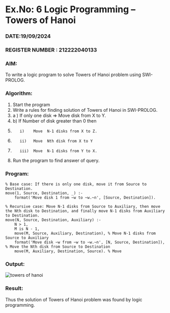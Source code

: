 # Ex.No: 6   Logic Programming – Towers of Hanoi
### DATE:19/09/2024                                                                            
### REGISTER NUMBER : 212222040133
### AIM: 
To  write  a logic program  to solve Towers of Hanoi problem  using SWI-PROLOG. 
### Algorithm:
1. Start the program
2.  Write a rules for finding solution of Towers of Hanoi in SWI-PROLOG.
3.  a )	If only one disk  => Move disk from X to Y.
4.  b)	If Number of disk greater than 0 then
5.        i)	Move  N-1 disks from X to Z.
6.        ii)	Move  Nth disk from X to Y
7.        iii)	Move  N-1 disks from Y to X.
8. Run the program  to find answer of  query.

### Program:
```
% Base case: If there is only one disk, move it from Source to Destination.
move(1, Source, Destination, _) :-
    format('Move disk 1 from ~w to ~w.~n', [Source, Destination]).

% Recursive case: Move N-1 disks from Source to Auxiliary, then move the Nth disk to Destination, and finally move N-1 disks from Auxiliary to Destination.
move(N, Source, Destination, Auxiliary) :-
    N > 1,
    M is N - 1,
    move(M, Source, Auxiliary, Destination), % Move N-1 disks from Source to Auxiliary
    format('Move disk ~w from ~w to ~w.~n', [N, Source, Destination]), % Move the Nth disk from Source to Destination
    move(M, Auxiliary, Destination, Source). % Move
```



### Output:
![towers of hanoi](https://github.com/user-attachments/assets/8cbf0b36-1978-4f0a-a35a-13e2a0e37aed)




### Result:
Thus the solution of Towers of Hanoi problem was found by logic programming.
